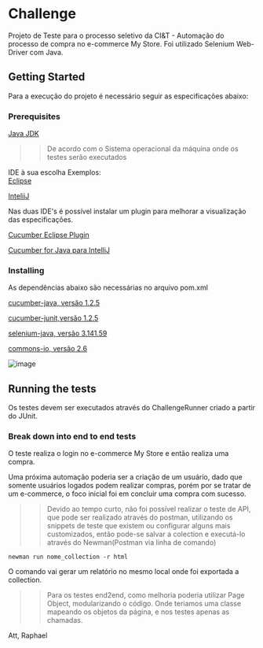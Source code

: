 # Challenge

Projeto de Teste para o processo seletivo da CI&T - Automação do processo de compra no e-commerce My Store.
Foi utilizado Selenium Web-Driver com Java.

## Getting Started

Para a execução do projeto é necessário seguir as especificações abaixo:

### Prerequisites

[Java JDK](https://www.oracle.com/technetwork/pt/java/javase/downloads/jdk8-downloads-2133151.html)
>> De acordo com o Sistema operacional da máquina onde os testes serão executados

IDE à sua escolha
Exemplos:</br>
[Eclipse](https://www.eclipse.org/downloads/)

[InteliiJ](https://www.jetbrains.com/idea/download/)

Nas duas IDE's é possível instalar um plugin para melhorar a visualização das especificações.

[Cucumber Eclipse Plugin](https://marketplace.eclipse.org/content/cucumber-eclipse-plugin)

[Cucumber for Java para IntelliJ](https://plugins.jetbrains.com/plugin/7212-cucumber-for-java/)

>> 
### Installing

As dependências abaixo são necessárias no arquivo pom.xml

[cucumber-java, versão 1.2.5](https://mvnrepository.com/artifact/info.cukes/cucumber-java/1.2.5)

[cucumber-junit,versão 1.2.5](https://mvnrepository.com/artifact/info.cukes/cucumber-junit/1.2.5)

[selenium-java, versão 3.141.59](https://mvnrepository.com/artifact/org.seleniumhq.selenium/selenium-java/3.141.59)

[commons-io, versão 2.6](https://mvnrepository.com/artifact/commons-io/commons-io/2.6)

![image](https://user-images.githubusercontent.com/58777136/70628159-64846080-1c06-11ea-9354-7fdb70c8a15b.png)

## Running the tests

Os testes devem ser executados através do ChallengeRunner criado a partir do JUnit.

### Break down into end to end tests

O teste realiza o login no e-commerce My Store e então realiza uma compra.

Uma próxima automação poderia ser a criação de um usuário, dado que somente usuários logados podem realizar compras, porém por se tratar de um e-commerce, o foco inicial foi em concluir uma compra com sucesso. 

>> Devido ao tempo curto, não foi possível realizar o teste de API, que pode ser realizado através do postman, utilizando os snippets de teste que existem ou configurar alguns mais customizados, então pode-se salvar a colection e executá-lo através do Newman(Postman via linha de comando)
```
newman run nome_collection -r html
```
O comando vai gerar um relatório no mesmo local onde foi exportada a collection.

>> Para os testes end2end, como melhoria poderia utilizar Page Object, modularizando o código. Onde teriamos uma classe mapeando os objetos da página, e nos testes apenas as chamadas.

Att, Raphael
